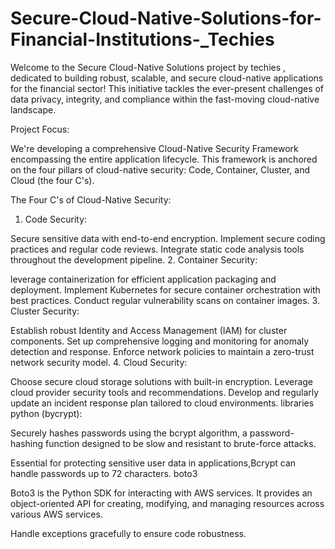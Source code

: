 # Secure-Cloud-Native-Solutions-for-Financial-Institutions-_Techies
Welcome to the Secure Cloud-Native Solutions project by techies , dedicated to building robust, scalable, and secure cloud-native applications for the financial sector! This initiative tackles the ever-present challenges of data privacy, integrity, and compliance within the fast-moving cloud-native landscape.

Project Focus:

We're developing a comprehensive Cloud-Native Security Framework encompassing the entire application lifecycle. This framework is anchored on the four pillars of cloud-native security: Code, Container, Cluster, and Cloud (the four C's).

The Four C's of Cloud-Native Security:

1. Code Security:

Secure sensitive data with end-to-end encryption.
Implement secure coding practices and regular code reviews.
Integrate static code analysis tools throughout the development pipeline.
2. Container Security:

leverage containerization for efficient application packaging and deployment.
Implement Kubernetes for secure container orchestration with best practices.
Conduct regular vulnerability scans on container images.
3. Cluster Security:

Establish robust Identity and Access Management (IAM) for cluster components.
Set up comprehensive logging and monitoring for anomaly detection and response.
Enforce network policies to maintain a zero-trust network security model.
4. Cloud Security:

Choose secure cloud storage solutions with built-in encryption.
Leverage cloud provider security tools and recommendations.
Develop and regularly update an incident response plan tailored to cloud environments.
libraries
python (bycrypt):

Securely hashes passwords using the bcrypt algorithm, a password-hashing function designed to be slow and resistant to brute-force attacks.
    
Essential for protecting sensitive user data in applications,Bcrypt can handle passwords up to 72 characters.
boto3

Boto3 is the Python SDK for interacting with AWS services. It provides an object-oriented API for creating, modifying, and managing resources across various AWS services.

 Handle exceptions gracefully to ensure code robustness.
     
     
